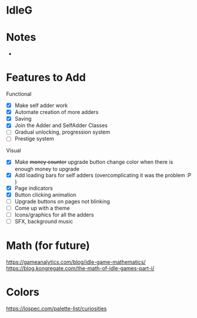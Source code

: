 # IdleG
# Notes
-

# Features to Add

Functional
- [x] Make self adder work
- [x] Automate creation of more adders
- [X] Saving
- [X] Join the Adder and SelfAdder Classes
- [ ] Gradual unlocking, progression system 
- [ ] Prestige system

Visual
- [X] Make ~~money counter~~ upgrade button change color when there is enough money to upgrade
- [X] Add loading bars for self adders (overcomplicating it was the problem :P )
- [X] Page indicators
- [x] Button clicking animation
- [ ] Upgrade buttons on pages not blinking
- [ ] Come up with a theme
- [ ] Icons/graphics for all the adders
- [ ] SFX, background music

# Math (for future)
https://gameanalytics.com/blog/idle-game-mathematics/
https://blog.kongregate.com/the-math-of-idle-games-part-i/

# Colors
https://lospec.com/palette-list/curiosities